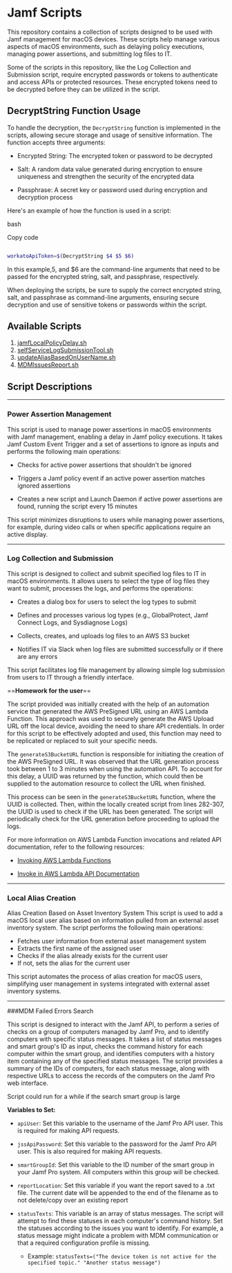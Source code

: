 # Jamf Scripts

  

This repository contains a collection of scripts designed to be used with Jamf management for macOS devices. These scripts help manage various aspects of macOS environments, such as delaying policy executions, managing power assertions, and submitting log files to IT.

  

Some of the scripts in this repository, like the Log Collection and Submission script, require encrypted passwords or tokens to authenticate and access APIs or protected resources. These encrypted tokens need to be decrypted before they can be utilized in the script.

  

## DecryptString Function Usage

To handle the decryption, the `DecryptString` function is implemented in the scripts, allowing secure storage and usage of sensitive information. The function accepts three arguments:

  

- Encrypted String: The encrypted token or password to be decrypted

- Salt: A random data value generated during encryption to ensure uniqueness and strengthen the security of the encrypted data

- Passphrase: A secret key or password used during encryption and decryption process

  

Here's an example of how the function is used in a script:

  

bash

  

Copy code

  

```bash

workatoApiToken=$(DecryptString $4 $5 $6)

```

  

In this example,5, and $6 are the command-line arguments that need to be passed for the encrypted string, salt, and passphrase, respectively.

  

When deploying the scripts, be sure to supply the correct encrypted string, salt, and passphrase as command-line arguments, ensuring secure decryption and use of sensitive tokens or passwords within the script.

  

## Available Scripts

  

1. [jamfLocalPolicyDelay.sh](https://github.com/feolaney/Jamf-Scripts/blob/main/jamfLocalPolicyDelay.sh)
2. [selfServiceLogSubmissionTool.sh](https://github.com/feolaney/Jamf-Scripts/blob/main/Scripts/selfSerivceLogSubmissionTool.sh)
3. [updateAliasBasedOnUserName.sh](https://github.com/feolaney/Jamf-Scripts/blob/main/Scripts/updateAliasBasedOnUserName.sh)
4. [MDMIssuesReport.sh](https://github.com/feolaney/Jamf-Scripts/blob/main/Scripts/MDMIssuesReport.sh)

  

## Script Descriptions

****

### Power Assertion Management

  

This script is used to manage power assertions in macOS environments with Jamf management, enabling a delay in Jamf policy executions. It takes Jamf Custom Event Trigger and a set of assertions to ignore as inputs and performs the following main operations:

  

- Checks for active power assertions that shouldn't be ignored

- Triggers a Jamf policy event if an active power assertion matches ignored assertions

- Creates a new script and Launch Daemon if active power assertions are found, running the script every 15 minutes

  

This script minimizes disruptions to users while managing power assertions, for example, during video calls or when specific applications require an active display.

****

### Log Collection and Submission

  

This script is designed to collect and submit specified log files to IT in macOS environments. It allows users to select the type of log files they want to submit, processes the logs, and performs the operations:

  

- Creates a dialog box for users to select the log types to submit

- Defines and processes various log types (e.g., GlobalProtect, Jamf Connect Logs, and Sysdiagnose Logs)

- Collects, creates, and uploads log files to an AWS S3 bucket

- Notifies IT via Slack when log files are submitted successfully or if there are any errors

  

This script facilitates log file management by allowing simple log submission from users to IT through a friendly interface.

  

==**Homework for the user**==

The script provided was initially created with the help of an automation service that generated the AWS PreSigned URL using an AWS Lambda Function. This approach was used to securely generate the AWS Upload URL off the local device, avoiding the need to share API credentials. In order for this script to be effectively adopted and used, this function may need to be replicated or replaced to suit your specific needs.

  

The `generateS3BucketURL` function is responsible for initiating the creation of the AWS PreSigned URL. It was observed that the URL generation process took between 1 to 3 minutes when using the automation API. To account for this delay, a UUID was returned by the function, which could then be supplied to the automation resource to collect the URL when finished.

  

This process can be seen in the `generateS3BucketURL` function, where the UUID is collected. Then, within the locally created script from lines 282-307, the UUID is used to check if the URL has been generated. The script will periodically check for the URL generation before proceeding to upload the logs.

  

For more information on AWS Lambda Function invocations and related API documentation, refer to the following resources:

  

- [Invoking AWS Lambda Functions](https://docs.aws.amazon.com/lambda/latest/dg/urls-invocation.html)

- [Invoke in AWS Lambda API Documentation](https://docs.aws.amazon.com/lambda/latest/dg/API_Invoke.html)

****
### Local Alias Creation
Alias Creation Based on Asset Inventory System This script is used to add a macOS local user alias based on information pulled from an external asset inventory system. The script performs the following main operations:

- Fetches user information from external asset management system
- Extracts the first name of the assigned user
- Checks if the alias already exists for the current user
- If not, sets the alias for the current user

This script automates the process of alias creation for macOS users, simplifying user management in systems integrated with external asset inventory systems.

****

###MDM Failed Errors Search

  

This script is designed to interact with the Jamf API, to perform a series of checks on a group of computers managed by Jamf Pro, and to identify computers with specific status messages. It takes a list of status messages and smart group's ID as input, checks the command history for each computer within the smart group, and identifies computers with a history item containing any of the specified status messages. The script provides a summary of the IDs of computers, for each status message, along with respective URLs to access the records of the computers on the Jamf Pro web interface.

Script could run for a while if the search smart group is large

**Variables to Set:**

- `apiUser`: Set this variable to the username of the Jamf Pro API user. This is required for making API requests.
    
- `jssApiPassword`: Set this variable to the password for the Jamf Pro API user. This is also required for making API requests.
    
- `smartGroupId`: Set this variable to the ID number of the smart group in your Jamf Pro system. All computers within this group will be checked.

- `reportLocation`: Set this variable if you want the report saved to a .txt file. The current date will be appended to the end of the filename as to not delete/copy over an existing report
    
- `statusTexts`: This variable is an array of status messages. The script will attempt to find these statuses in each computer's command history. Set the statuses according to the issues you want to identify. For example, a status message might indicate a problem with MDM communication or that a required configuration profile is missing.
	- Example: `statusTexts=("The device token is not active for the specified topic." "Another status message")`